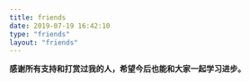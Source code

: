 ```yaml
---
title: friends
date: 2019-07-19 16:42:10
type: "friends"
layout: "friends"
---
```


**感谢所有支持和打赏过我的人，希望今后也能和大家一起学习进步。**
